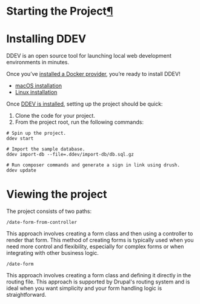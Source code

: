 # Starting  the Project[¶](https://ddev.readthedocs.io/en/stable/users/project/#starting-a-project "Permanent link")

# Installing DDEV
DDEV is an open source tool for launching local web development environments in minutes.

Once you’ve [installed a Docker provider](https://ddev.readthedocs.io/en/stable/users/install/docker-installation/), you’re ready to install DDEV!
- [macOS installation](https://ddev.readthedocs.io/en/stable/users/install/ddev-installation/)
- [Linux installation](https://ddev.readthedocs.io/en/stable/users/install/ddev-installation/#__tabbed_1_2)

Once [DDEV is installed](https://ddev.readthedocs.io/en/stable/users/install/ddev-installation/), setting up the project should be quick:

1. Clone the code for your project.
2. From the project root, run the following commands:

```
# Spin up the project.
ddev start

# Import the sample database.
ddev import-db --file=.ddev/import-db/db.sql.gz

# Run composer commands and generate a sign in link using drush.
ddev update
```


# Viewing the project

The project consists of two paths:

`/date-form-from-controller`

This approach involves creating a form class and then using a controller to render that form. This method of creating forms is typically used when you need more control and flexibility, especially for complex forms or when integrating with other business logic.

`/date-form`

This approach involves creating a form class and defining it directly in the routing file. This approach is supported by Drupal's routing system and is ideal when you want simplicity and your form handling logic is straightforward.
